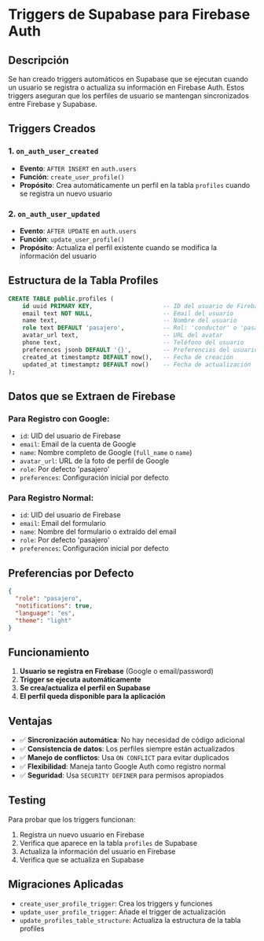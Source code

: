 # Triggers de Supabase para Firebase Auth

## Descripción

Se han creado triggers automáticos en Supabase que se ejecutan cuando un usuario se registra o actualiza su información en Firebase Auth. Estos triggers aseguran que los perfiles de usuario se mantengan sincronizados entre Firebase y Supabase.

## Triggers Creados

### 1. `on_auth_user_created`
- **Evento**: `AFTER INSERT` en `auth.users`
- **Función**: `create_user_profile()`
- **Propósito**: Crea automáticamente un perfil en la tabla `profiles` cuando se registra un nuevo usuario

### 2. `on_auth_user_updated`
- **Evento**: `AFTER UPDATE` en `auth.users`
- **Función**: `update_user_profile()`
- **Propósito**: Actualiza el perfil existente cuando se modifica la información del usuario

## Estructura de la Tabla Profiles

```sql
CREATE TABLE public.profiles (
    id uuid PRIMARY KEY,                    -- ID del usuario de Firebase
    email text NOT NULL,                    -- Email del usuario
    name text,                              -- Nombre del usuario
    role text DEFAULT 'pasajero',           -- Rol: 'conductor' o 'pasajero'
    avatar_url text,                        -- URL del avatar
    phone text,                             -- Teléfono del usuario
    preferences jsonb DEFAULT '{}',         -- Preferencias del usuario
    created_at timestamptz DEFAULT now(),   -- Fecha de creación
    updated_at timestamptz DEFAULT now()    -- Fecha de actualización
);
```

## Datos que se Extraen de Firebase

### Para Registro con Google:
- `id`: UID del usuario de Firebase
- `email`: Email de la cuenta de Google
- `name`: Nombre completo de Google (`full_name` o `name`)
- `avatar_url`: URL de la foto de perfil de Google
- `role`: Por defecto 'pasajero'
- `preferences`: Configuración inicial por defecto

### Para Registro Normal:
- `id`: UID del usuario de Firebase
- `email`: Email del formulario
- `name`: Nombre del formulario o extraído del email
- `role`: Por defecto 'pasajero'
- `preferences`: Configuración inicial por defecto

## Preferencias por Defecto

```json
{
  "role": "pasajero",
  "notifications": true,
  "language": "es",
  "theme": "light"
}
```

## Funcionamiento

1. **Usuario se registra en Firebase** (Google o email/password)
2. **Trigger se ejecuta automáticamente**
3. **Se crea/actualiza el perfil en Supabase**
4. **El perfil queda disponible para la aplicación**

## Ventajas

- ✅ **Sincronización automática**: No hay necesidad de código adicional
- ✅ **Consistencia de datos**: Los perfiles siempre están actualizados
- ✅ **Manejo de conflictos**: Usa `ON CONFLICT` para evitar duplicados
- ✅ **Flexibilidad**: Maneja tanto Google Auth como registro normal
- ✅ **Seguridad**: Usa `SECURITY DEFINER` para permisos apropiados

## Testing

Para probar que los triggers funcionan:

1. Registra un nuevo usuario en Firebase
2. Verifica que aparece en la tabla `profiles` de Supabase
3. Actualiza la información del usuario en Firebase
4. Verifica que se actualiza en Supabase

## Migraciones Aplicadas

- `create_user_profile_trigger`: Crea los triggers y funciones
- `update_user_profile_trigger`: Añade el trigger de actualización
- `update_profiles_table_structure`: Actualiza la estructura de la tabla profiles
